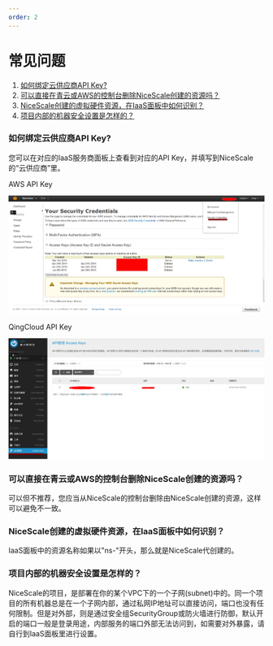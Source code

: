 ```yaml
---
order: 2
---
```


# 常见问题

1. [如何绑定云供应商API Key?](#id1)
2. [可以直接在青云或AWS的控制台删除NiceScale创建的资源吗？](#id2)
3. [NiceScale创建的虚拟硬件资源，在IaaS面板中如何识别？](#id3)
4. [项目内部的机器安全设置是怎样的？](#id4)


<a name="id1"></a>
### 如何绑定云供应商API Key? 

您可以在对应的IaaS服务商面板上查看到对应的API Key，并填写到NiceScale的“云供应商”里。


  AWS API Key
  
  ![AWS API Key](/assets/aws-apikey.png "AWS API Key")
  
  
  QingCloud API Key
  
  ![青云API Key](/assets/qing-apikey.png "QingCloud API Key")


<a name="id2"></a>
### 可以直接在青云或AWS的控制台删除NiceScale创建的资源吗？

可以但不推荐，您应当从NiceScale的控制台删除由NiceScale创建的资源，这样可以避免不一致。

<a name="id3"></a>
### NiceScale创建的虚拟硬件资源，在IaaS面板中如何识别？

IaaS面板中的资源名称如果以"ns-"开头，那么就是NiceScale代创建的。

<a name="id4"></a>
### 项目内部的机器安全设置是怎样的？

NiceScale的项目，是部署在你的某个VPC下的一个子网(subnet)中的。同一个项目的所有机器总是在一个子网内部，通过私网IP地址可以直接访问，端口也没有任何限制。但是对外部，则是通过安全组SecurityGroup或防火墙进行防御，默认开启的端口一般是登录用途，内部服务的端口外部无法访问到，如需要对外暴露，请自行到IaaS面板里进行设置。

